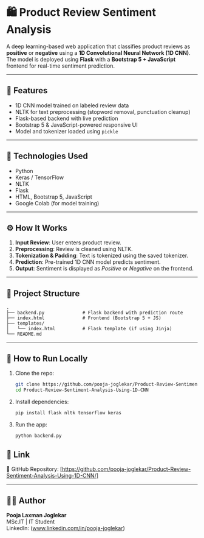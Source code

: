 # 🛍️ Product Review Sentiment Analysis

A deep learning-based web application that classifies product reviews as **positive** or **negative** using a **1D Convolutional Neural Network (1D CNN)**. The model is deployed using **Flask** with a **Bootstrap 5 + JavaScript** frontend for real-time sentiment prediction.

---

## 📌 Features

- 1D CNN model trained on labeled review data  
- NLTK for text preprocessing (stopword removal, punctuation cleanup)  
- Flask-based backend with live prediction  
- Bootstrap 5 & JavaScript-powered responsive UI  
- Model and tokenizer loaded using `pickle`  

---

## 🧠 Technologies Used

- Python  
- Keras / TensorFlow  
- NLTK  
- Flask  
- HTML, Bootstrap 5, JavaScript  
- Google Colab (for model training)

---

## ⚙️ How It Works

1. **Input Review**: User enters product review.  
2. **Preprocessing**: Review is cleaned using NLTK.  
3. **Tokenization & Padding**: Text is tokenized using the saved tokenizer.  
4. **Prediction**: Pre-trained 1D CNN model predicts sentiment.  
5. **Output**: Sentiment is displayed as *Positive* or *Negative* on the frontend.

---

## 📂 Project Structure

```
.
├── backend.py              # Flask backend with prediction route
├── index.html              # Frontend (Bootstrap 5 + JS)
├── templates/
│   └── index.html          # Flask template (if using Jinja)
└── README.md
```

---

## 🚀 How to Run Locally

1. Clone the repo:
   ```bash
   git clone https://github.com/pooja-joglekar/Product-Review-Sentiment-Analysis-Using-1D-CNN.git
   cd Product-Review-Sentiment-Analysis-Using-1D-CNN
   ```

2. Install dependencies:
   ```bash
   pip install flask nltk tensorflow keras
   ```

3. Run the app:
   ```bash
   python backend.py
   ```
   

## 📎 Link

🔗 GitHub Repository: [https://github.com/pooja-joglekar/Product-Review-Sentiment-Analysis-Using-1D-CNN/]

---

## 👩‍💻 Author

**Pooja Laxman Joglekar**  
MSc.IT | IT Student    
LinkedIn: (www.linkedin.com/in/pooja-joglekar)
